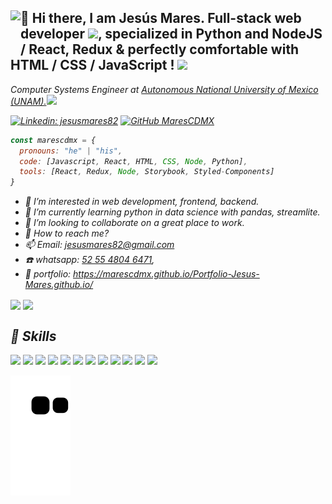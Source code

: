 <h2> <img height="70em" align="left" src="https://user-images.githubusercontent.com/75291371/154811833-50210927-faef-4a6c-8173-e8ce1cde0b8e.jpeg"> 👋 Hi there, I am Jesús Mares. Full-stack web developer <img src="https://media.giphy.com/media/WUlplcMpOCEmTGBtBW/giphy.gif" width="30">, specialized in Python and NodeJS / React, Redux & perfectly comfortable with HTML / CSS / JavaScript ! <img src="https://media.giphy.com/media/smGpsxCQzXwDS/giphy.gif" width="25"></h2>
<p><em>Computer Systems Engineer at <a href="https://www.unam.mx">Autonomous National University of Mexico (UNAM).</a><img src="https://media.giphy.com/media/eTyoHYsY6Hoz6j9UI3/giphy.gif" width="30">

[![Linkedin: jesusmares82](https://img.shields.io/badge/-jesusmares82-blue?style=flat-square&logo=Linkedin&logoColor=white&link=https://www.linkedin.com/in/jesusmares82/)](https://www.linkedin.com/in/jesusmares82/)
[![GitHub MaresCDMX](https://img.shields.io/github/followers/MaresCDMX?label=follow&style=social)](https://github.com/MaresCDMX)

```javascript
const marescdmx = {
  pronouns: "he" | "his",
  code: [Javascript, React, HTML, CSS, Node, Python],
  tools: [React, Redux, Node, Storybook, Styled-Components]  
}
```

<div>
  <audio src="https://developer.mozilla.org/@api/deki/files/2926/=AudioTest_(1).ogg"
       autoplay>
  </audio>
</div>

- 👀 I’m interested in web development, frontend, backend.
- 🌱 I’m currently learning python in data science with pandas, streamlite.
- 💞️ I’m looking to collaborate on a great place to work.
- 🙋 How to reach me?
- 📫 Email: <a href="mailto:jesusmares82@gmail.com ">jesusmares82@gmail.com </a> 
- ☎️  whatsapp: <a href="https://wa.me/525548056471">52 55 4804 6471</a>, 
- 📃 portfolio: https://marescdmx.github.io/Portfolio-Jesus-Mares.github.io/

<div>
  <img height="180em" align="center" src="https://github-readme-stats.vercel.app/api?username=jesusmares82-hub&show_icons=true&theme=dracula">
  <img height="180em"  align="center" src="https://github-readme-stats.vercel.app/api/top-langs/?username=jesusmares82-hub&layout=compact&theme=dracula">
</div>

## 🚀 Skills

<div>
  <img src="https://img.shields.io/badge/Python-3776AB?style=for-the-badge&logo=python&logoColor=white">
  <img src="https://img.shields.io/badge/Django-092E20?style=for-the-badge&logo=django&logoColor=white">
  <img src="https://img.shields.io/badge/PostgreSQL-316192?style=for-the-badge&logo=postgresql&logoColor=white">
  <img src="https://img.shields.io/badge/HTML-239120?style=for-the-badge&logo=html5&logoColor=white">
  <img src="https://img.shields.io/badge/CSS-239120?&style=for-the-badge&logo=css3&logoColor=white">
  <img src="https://img.shields.io/badge/Bootstrap-563D7C?style=for-the-badge&logo=bootstrap&logoColor=white">
  <img src="https://img.shields.io/badge/JavaScript-F7DF1E?style=for-the-badge&logo=javascript&logoColor=black">
  <img src="https://img.shields.io/badge/Node.js-43853D?style=for-the-badge&logo=node.js&logoColor=white">
  <img src="https://img.shields.io/badge/React-20232A?style=for-the-badge&logo=react&logoColor=61DAFB">
  <img src="https://img.shields.io/badge/Redux-593D88?style=for-the-badge&logo=redux&logoColor=white">
  <img src="https://img.shields.io/badge/React_Router-CA4245?style=for-the-badge&logo=react-router&logoColor=white">
  <img src="https://img.shields.io/badge/Netlify-00C7B7?style=for-the-badge&logo=netlify&logoColor=white">
  
</div>



![Snake animation](https://github.com/rafaballerini/rafaballerini/blob/output/github-contribution-grid-snake.svg)

